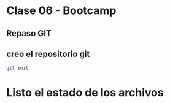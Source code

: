# Clase 06 -  Bootcamp

## Repaso GIT

## creo el repositorio git

```sh
git init
```
# Listo el estado de los archivos

```sh

```